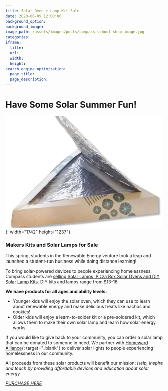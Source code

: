 ```yaml
---
title: Solar Oven + Lamp Kit Sale
date: 2020-06-09 12:00:00
background_option:
background_image:
image_path: /assets/images/posts/compass-school-shop-image.jpg
categories:
iframe:
  title:
  url:
  width:
  height:
search_engine_optimization:
  page_title:
  page_description:
---
```


# Have Some Solar Summer Fun\!&nbsp;

![](/assets/images/solar-pizza-oven-kit.jpg){: width="1742" height="1237"}

### Makers Kits and Solar Lamps for Sale

This spring, students in the Renewable Energy venture took a leap and launched a student-run business while doing distance learning\!&nbsp;

To bring solar-powered devices to people experiencing homelessness, Compass students are [selling Solar Lamps, Pizza Box Solar Ovens and DIY Solar Lamp Kits](http://shop.meet-ed.org/store/compass-creations). DIY kits and lamps range from $13-16.

**We have products for all ages and ability levels:**

* Younger kids will enjoy the solar oven, which they can use to learn about renewable energy and make delicious treats like nachos and cookies\!
* Older kids will enjoy a learn-to-solder kit or a pre-soldered kit, which allows them to make their own solar lamp and learn how solar energy works.

If you would like to give back to your community, you can order a solar lamp that can be donated to someone in need. We partner with&nbsp;[Homeward Alliance](https://www.homewardalliance.org){: target="_blank"}&nbsp;to deliver solar lights to people experiencing homelessness in our community.

All proceeds from these solar products will benefit our mission:&nbsp;*Help, inspire and teach by providing affordable devices and education about solar energy.&nbsp;*

[*PURCHASE HERE*](http://shop.meet-ed.org/store/compass-creations)